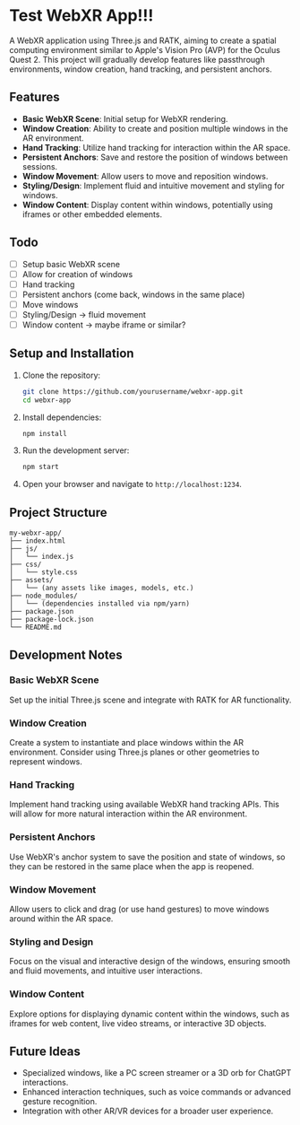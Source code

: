 # Test WebXR App!!!

A WebXR application using Three.js and RATK, aiming to create a spatial computing environment similar to Apple's Vision Pro (AVP) for the Oculus Quest 2. This project will gradually develop features like passthrough environments, window creation, hand tracking, and persistent anchors.

## Features

- **Basic WebXR Scene**: Initial setup for WebXR rendering.
- **Window Creation**: Ability to create and position multiple windows in the AR environment.
- **Hand Tracking**: Utilize hand tracking for interaction within the AR space.
- **Persistent Anchors**: Save and restore the position of windows between sessions.
- **Window Movement**: Allow users to move and reposition windows.
- **Styling/Design**: Implement fluid and intuitive movement and styling for windows.
- **Window Content**: Display content within windows, potentially using iframes or other embedded elements.

## Todo

- [ ] Setup basic WebXR scene
- [ ] Allow for creation of windows
- [ ] Hand tracking
- [ ] Persistent anchors (come back, windows in the same place)
- [ ] Move windows
- [ ] Styling/Design -> fluid movement
- [ ] Window content -> maybe iframe or similar?

## Setup and Installation

1. Clone the repository:
   ```bash
   git clone https://github.com/yourusername/webxr-app.git
   cd webxr-app
   ```

2. Install dependencies:
   ```bash
   npm install
   ```

3. Run the development server:
   ```bash
   npm start
   ```

4. Open your browser and navigate to `http://localhost:1234`.

## Project Structure

```
my-webxr-app/
├── index.html
├── js/
│   └── index.js
├── css/
│   └── style.css
├── assets/
│   └── (any assets like images, models, etc.)
├── node_modules/
│   └── (dependencies installed via npm/yarn)
├── package.json
├── package-lock.json
└── README.md
```

## Development Notes

### Basic WebXR Scene

Set up the initial Three.js scene and integrate with RATK for AR functionality.

### Window Creation

Create a system to instantiate and place windows within the AR environment. Consider using Three.js planes or other geometries to represent windows.

### Hand Tracking

Implement hand tracking using available WebXR hand tracking APIs. This will allow for more natural interaction within the AR environment.

### Persistent Anchors

Use WebXR's anchor system to save the position and state of windows, so they can be restored in the same place when the app is reopened.

### Window Movement

Allow users to click and drag (or use hand gestures) to move windows around within the AR space.

### Styling and Design

Focus on the visual and interactive design of the windows, ensuring smooth and fluid movements, and intuitive user interactions.

### Window Content

Explore options for displaying dynamic content within the windows, such as iframes for web content, live video streams, or interactive 3D objects.

## Future Ideas

- Specialized windows, like a PC screen streamer or a 3D orb for ChatGPT interactions.
- Enhanced interaction techniques, such as voice commands or advanced gesture recognition.
- Integration with other AR/VR devices for a broader user experience.
